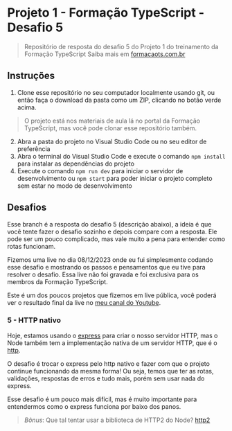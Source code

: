 # Projeto 1 - Formação TypeScript - Desafio 5

> Repositório de resposta do desafio 5 do Projeto 1 do treinamento da Formação TypeScript
> Saiba mais em [formacaots.com.br](https://formacaots.com.br)

## Instruções

1. Clone esse repositório no seu computador localmente usando git, ou então faça o download da pasta como um ZIP, clicando no botão verde acima.

> O projeto está nos materiais de aula lá no portal da Formação TypeScript, mas você pode clonar esse repositório também.

2. Abra a pasta do projeto no Visual Studio Code ou no seu editor de preferência
3. Abra o terminal do Visual Studio Code e execute o comando `npm install` para instalar as dependências do projeto
4. Execute o comando `npm run dev` para iniciar o servidor de desenvolvimento ou `npm start` para poder iniciar o projeto completo sem estar no modo de desenvolvimento

## Desafios

Esse branch é a resposta do desafio 5 (descrição abaixo), a ideia é que você tente fazer o desafio sozinho e depois compare com a resposta. Ele pode ser um pouco complicado, mas vale muito a pena para entender como rotas funcionam.

Fizemos uma live no dia 08/12/2023 onde eu fui simplesmente codando esse desafio e mostrando os passos e pensamentos que eu tive para resolver o desafio. Essa live não foi gravada e foi exclusiva para os membros da Formação TypeScript.

Este é um dos poucos projetos que fizemos em live pública, você poderá ver o resultado final da live no [meu canal do Youtube](https://youtube.lsantos.dev).

### 5 - HTTP nativo

Hoje, estamos usando o [express](http://npm.im/express) para criar o nosso servidor HTTP, mas o Node também tem a implementação nativa de um servidor HTTP, que é o [http](http://nodejs.org/api/http.html).

O desafio é trocar o express pelo http nativo e fazer com que o projeto continue funcionando da mesma forma! Ou seja, temos que ter as rotas, validações, respostas de erros e tudo mais, porém sem usar nada do express.

Esse desafio é um pouco mais difícil, mas é muito importante para entendermos como o express funciona por baixo dos panos.

> *Bônus*: Que tal tentar usar a biblioteca de HTTP2 do Node? [http2](http://nodejs.org/api/http2.html)
